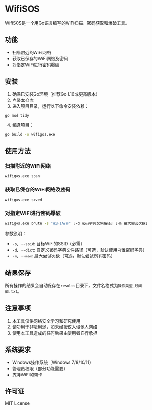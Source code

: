 # WifiSOS

WifiSOS是一个用Go语言编写的WiFi扫描、密码获取和爆破工具。

## 功能

- 扫描附近的WiFi网络
- 获取已保存的WiFi网络及密码
- 对指定WiFi进行密码爆破

## 安装

1. 确保已安装Go环境（推荐Go 1.16或更高版本）
2. 克隆本仓库
3. 进入项目目录，运行以下命令安装依赖：

```bash
go mod tidy
```

4. 编译项目：

```bash
go build -o wifigos.exe
```

## 使用方法

### 扫描附近的WiFi网络

```bash
wifigos.exe scan
```

### 获取已保存的WiFi网络及密码

```bash
wifigos.exe saved
```

### 对指定WiFi进行密码爆破

```bash
wifigos.exe brute -s "WiFi名称" [-d 密码字典文件路径] [-m 最大尝试次数]
```

参数说明：
- `-s, --ssid`: 目标WiFi的SSID（必需）
- `-d, --dict`: 自定义密码字典文件路径（可选，默认使用内置密码字典）
- `-m, --max`: 最大尝试次数（可选，默认尝试所有密码）

## 结果保存

所有操作的结果会自动保存在`results`目录下，文件名格式为`操作类型_时间戳.txt`。

## 注意事项

1. 本工具仅供网络安全学习和研究使用
2. 请勿用于非法用途，如未经授权入侵他人网络
3. 使用本工具造成的任何后果由使用者自行承担

## 系统要求

- Windows操作系统（Windows 7/8/10/11）
- 管理员权限（部分功能需要）
- 支持WiFi的网卡

## 许可证

MIT License
